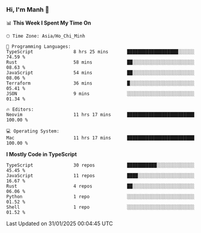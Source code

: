### Hi, I'm Manh 👋

<!--START_SECTION:waka-->
📊 **This Week I Spent My Time On** 

```text
🕑︎ Time Zone: Asia/Ho_Chi_Minh

💬 Programming Languages: 
TypeScript               8 hrs 25 mins       ███████████████████░░░░░░   74.59 % 
Rust                     58 mins             ██░░░░░░░░░░░░░░░░░░░░░░░   08.63 % 
JavaScript               54 mins             ██░░░░░░░░░░░░░░░░░░░░░░░   08.06 % 
Terraform                36 mins             █░░░░░░░░░░░░░░░░░░░░░░░░   05.41 % 
JSON                     9 mins              ░░░░░░░░░░░░░░░░░░░░░░░░░   01.34 % 

🔥 Editors: 
Neovim                   11 hrs 17 mins      █████████████████████████   100.00 % 

💻 Operating System: 
Mac                      11 hrs 17 mins      █████████████████████████   100.00 % 
```

**I Mostly Code in TypeScript** 

```text
TypeScript               30 repos            ███████████░░░░░░░░░░░░░░   45.45 % 
JavaScript               11 repos            ████░░░░░░░░░░░░░░░░░░░░░   16.67 % 
Rust                     4 repos             ██░░░░░░░░░░░░░░░░░░░░░░░   06.06 % 
Python                   1 repo              ░░░░░░░░░░░░░░░░░░░░░░░░░   01.52 % 
Shell                    1 repo              ░░░░░░░░░░░░░░░░░░░░░░░░░   01.52 % 
```




 Last Updated on 31/01/2025 00:04:45 UTC
<!--END_SECTION:waka-->
